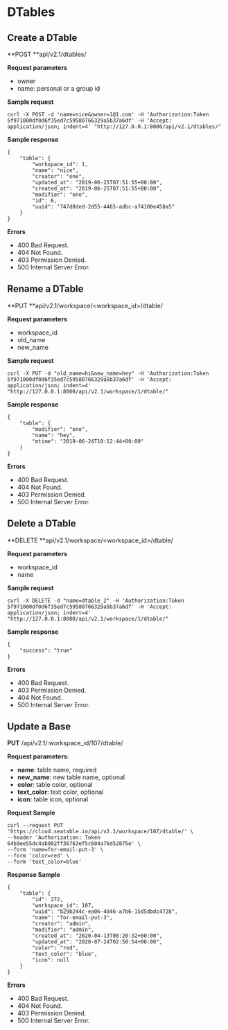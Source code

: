 # DTables

## Create a DTable

**POST **api/v2.1/dtables/

**Request parameters**

* owner
* name: personal or a group id

**Sample request**

```
curl -X POST -d 'name=nice&owner=1@1.com' -H 'Authorization:Token 5f971000df0d6f35ed7c59580766329a5b37a6df' -H 'Accept: application/json; indent=4' "http://127.0.0.1:8000/api/v2.1/dtables/"

```

**Sample response**

```
{
    "table": {
        "workspace_id": 1,
        "name": "nice",
        "creator": "one",
        "updated_at": "2019-06-25T07:51:55+00:00",
        "created_at": "2019-06-25T07:51:55+00:00",
        "modifier": "one",
        "id": 6,
        "uuid": "747d0ded-2d55-4465-adbc-a74100e458a5"
    }
}

```

**Errors**

* 400 Bad Request.
* 404 Not Found.
* 403 Permission Denied.
* 500 Internal Server Error.

## Rename a DTable

**PUT **api/v2.1/workspace/\<workspace_id>/dtable/

**Request parameters**

* workspace_id
* old_name
* new_name

**Sample request**

```
curl -X PUT -d "old_name=hi&new_name=hey" -H 'Authorization:Token 5f971000df0d6f35ed7c59580766329a5b37a6df' -H 'Accept: application/json; indent=4' "http://127.0.0.1:8000/api/v2.1/workspace/1/dtable/"

```

**Sample response**

```
{
    "table": {
        "modifier": "one",
        "name": "hey",
        "mtime": "2019-06-24T10:12:44+00:00"
    }
}

```

**Errors**

* 400 Bad Request.
* 404 Not Found.
* 403 Permission Denied.
* 500 Internal Server Error.

## Delete a DTable

**DELETE **api/v2.1/workspace/\<workspace_id>/dtable/

**Request parameters**

* workspace_id
* name

**Sample request**

```
curl -X DELETE -d "name=dtable_2" -H 'Authorization:Token 5f971000df0d6f35ed7c59580766329a5b37a6df' -H 'Accept: application/json; indent=4' "http://127.0.0.1:8000/api/v2.1/workspace/1/dtable/"

```

**Sample response**

```
{
    "success": "true"
}

```

**Errors**

* 400 Bad Request.
* 403 Permission Denied.
* 404 Not Found.
* 500 Internal Server Error.

## Update a Base

**PUT** /api/v2.1/:workspace_id/107/dtable/

**Request parameters**:

* **name**: table name, required
* **new_name**: new table name, optional
* **color**: table color, optional
* **text_color**: text color, optional
* **icon**: table icon, optional

**Request Sample**

```
curl --request PUT 'https://cloud.seatable.io/api/v2.1/workspace/107/dtable/' \
--header 'Authorization: Token 64b9ee55dc4ab902ff36763ef5c604a76d52875e' \
--form 'name=for-email-put-3' \
--form 'color=red' \
--form 'text_color=blue'

```

**Response Sample**

```
{
    "table": {
        "id": 272,
        "workspace_id": 107,
        "uuid": "b29b244c-ea06-4846-a7b6-15d5dbdc4728",
        "name": "for-email-put-3",
        "creator": "admin",
        "modifier": "admin",
        "created_at": "2020-04-13T08:20:32+00:00",
        "updated_at": "2020-07-24T02:50:54+00:00",
        "color": "red",
        "text_color": "blue",
        "icon": null
    }
}

```

**Errors**

* 400 Bad Request.
* 404 Not Found.
* 403 Permission Denied.
* 500 Internal Server Error.


